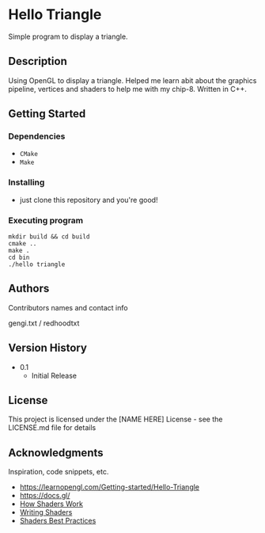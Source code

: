 # Hello Triangle

Simple program to display a triangle. 

## Description

Using OpenGL to display a triangle. Helped me learn abit about the graphics pipeline, vertices and shaders to help me with my chip-8. Written in C++.

## Getting Started

### Dependencies

* `CMake`
* `Make`
### Installing

- just clone this repository and you're good!

### Executing program

```
mkdir build && cd build 
cmake ..
make .
cd bin 
./hello triangle
```

## Authors

Contributors names and contact info

gengi.txt / redhoodtxt

## Version History

* 0.1
    * Initial Release
## License

This project is licensed under the [NAME HERE] License - see the LICENSE.md file for details

## Acknowledgments

Inspiration, code snippets, etc.
* https://learnopengl.com/Getting-started/Hello-Triangle
* https://docs.gl/
* [How Shaders Work](https://www.youtube.com/watch?v=5W7JLgFCkwI&list=PLlrATfBNZ98foTJPJ_Ev03o2oq3-GGOS2&index=6&t=17s)
* [Writing Shaders](https://www.youtube.com/watch?v=71BLZwRGUJE)
* [Shaders Best Practices](https://www.youtube.com/watch?v=2pv0Fbo-7ms)